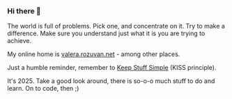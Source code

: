 ### Hi there 👋

The world is full of problems. Pick one, and concentrate on it. Try to make a difference. Make sure you understand just what it is you are trying to achieve.

My online home is [valera.rozuvan.net](https://valera.rozuvan.net/) - among other places.

Just a humble reminder, remember to [Keep Stuff Simple](https://en.wikipedia.org/wiki/KISS_principle) (KISS principle).

It's 2025. Take a good look around, there is so-o-o much stuff to do and learn. On to code, then ;)

